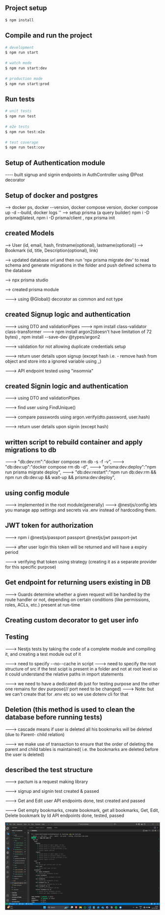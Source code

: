 ## Project setup

```bash
$ npm install
```

## Compile and run the project

```bash
# development
$ npm run start

# watch mode
$ npm run start:dev

# production mode
$ npm run start:prod
```

## Run tests

```bash
# unit tests
$ npm run test

# e2e tests
$ npm run test:e2e

# test coverage
$ npm run test:cov
```

## Setup of Authentication module
---- built signup and signin endpoints in AuthController using @Post decorator

## Setup of docker and postgres

--> docker ps, docker --version,  docker compose version, docker compose up -d --build, docker logs ''
--> setup prisma (a query builder) npm i -D prisma@latest, npm i -D prisma/client , npx prisma init

## created Models
--> User (id, email, hash, firstname(optional), lastname(optional))
--> Bookmark (id, title, Description(optional), link)

--> updated database url and then run 'npx prisma migrate dev' to read schema and generate migrations in the folder and push defined schema to the database

--> npx prisma studio

--> created prisma module

---> using @Global() decorator as common and not type

## created Signup logic and authentication

---> using DTO and validationPipes
--->  npm install class-validator class-transformer
---> npm install argon2(doesn't have limitation of 72 bytes) ,  npm install --save-dev @types/argon2

---> validation for not allowing duplicate credentials setup

---> return user details upon signup (except hash i.e. - remove hash from object and store into a ignored variable using _)

---> API endpoint tested using "insomnia"

## created Signin logic and authentication

---> using DTO and validationPipes

---> find user using FindUnique()

---> compare passwords using argon.verify(dto.password, user.hash)

---> return user details upon signin (except hash)

## written script to rebuild container and apply migrations to db

---> "db:dev:rm":"docker compose rm db -s -f -v",
---> "db:dev:up":"docker compose rm db -d",
---> "prisma:dev:deploy":"npm run prisma migrate deploy",
---> "db:dev:restart":"npm run db:dev:rm && npm run db:dev:up && wait-up && prisma:dev:deploy",

## using config module

---> implemented in the root module(generally)
---> @nestjs/config lets you manage app settings and secrets via .env instead of hardcoding them.

## JWT token for authorization

---> npm i @nestjs/passport passport @nestjs/jwt passport-jwt

---> after user login this token will be returned and will have a expiry period

---> verifying that token using strategy (creating it as a separate provider for this specific purpose)

## Get endpoint for returning users existing in DB

---> Guards determine whether a given request will be handled by the route handler or not, depending on certain conditions (like permissions, roles, ACLs, etc.) present at run-time

## Creating custom decorator to get user info

## Testing

---> Nestjs tests by taking the code of a complete module and compiling it, and creating a test module out of it

---> need to specify --no--cache in script
---> need to specify the root structure of src if the test scipt is present in a folder and not at root level so it could understand the relative paths in import statements

---> we need to have a dedicated db just for testing purpose and the other one remains for dev purpose(// port need to be changed)
---> Note: but we can't create that for .env etc so we use dotenv cli for that

## Deletion (this method is used to clean the database before running tests)
---> cascade means if user is deleted all his bookmarks will be deleted (due to Parent- child relation)

---> we make use of transaction to ensure that the order of deleting the parent and child tables is maintained( i.e. the bookmarks are deleted before the user is deleted)

## described the test structure

---> pactum is a request making library

---> signup and signin test created & passed

---> Get and Edit user API endpoints done, test created and passed

---> Get empty bookmarks, create bookmark, get all bookmarks, Get, Edit, Delete bookmark by Id API endpoints done, tested, passed

![1758006021744](image/README/1758006021744.png)